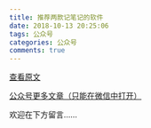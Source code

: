 ```yaml
---
title: 推荐两款记笔记的软件
date: 2018-10-13 20:25:06
tags: 公众号
categories: 公众号
comments: true
---
```


[查看原文](https://mp.weixin.qq.com/s/Acudui1TIK2amXozpqXRjw)

[公众号更多文章（只能在微信中打开）](https://mp.weixin.qq.com/mp/profile_ext?action=home&__biz=MzUyMTg5MjA5OA==&scene=123#wechat_redirect)

欢迎在下方留言…… 

<!---more--->